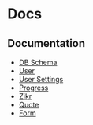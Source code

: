 # Docs

## Documentation

- [DB Schema][]
- [User][]
- [User Settings][]
- [Progress][]
- [Zikr][]
- [Quote][]
- [Form][]

[DB Schema]: ./docs/db_schema.md
[User]: ./docs/user.md
[User Settings]: ./docs/user_settings.md
[Progress]: ./docs/progress.md
[Zikr]: ./docs/zikr.md
[Quote]: ./docs/quote.md
[Form]: ./docs/form.md
